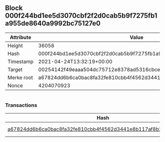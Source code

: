 ## Block 000f244bd1ee5d3070cbf2f2d0cab5b9f7275fb1a955de8640a9992bc75127e0

Attribute | Value
--- | ---
Height | 36058
Hash | 000f244bd1ee5d3070cbf2f2d0cab5b9f7275fb1a955de8640a9992bc75127e0
Timestamp | 2021-04-24T13:32:19+00:00
Target | 00254142f49eaaa504dc75712e8378ad5316cbcead634704b3734b6271167cc4
Merke root | a67824dd6b6ca0bac8fa32fe810cbb4f4562d3441e8b117af8b2b59f415e120d
Nonce | 4204070923

```

```

### Transactions

Hash | Amount
--- | ---
[a67824dd6b6ca0bac8fa32fe810cbb4f4562d3441e8b117af8b2b59f415e120d](a67824dd6b6ca0bac8fa32fe810cbb4f4562d3441e8b117af8b2b59f415e120d.md) | 10.00000000 SKEPTI 
